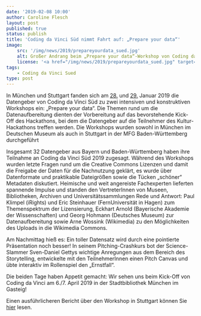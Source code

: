 ```yaml
---
date: '2019-02-08 10:00'
author: Caroline Flesch
layout: post
published: true
status: publish
title: 'Coding da Vinci Süd nimmt Fahrt auf: „Prepare your data“'
image:
    src: '/img/news/2019/prepareyourdata_sued.jpg'
    alt: Großer Andrang beim „Prepare your data“-Workshop von Coding da Vinci Süd
    license: '<a href="/img/news/2019/prepareyourdata_sued.jpg" target="_blank">Großer Andrang beim „Prepare your data“-Workshop von Coding da Vinci Sued</a>, <a href="https://creativecommons.org/licenses/by-sa/4.0/deed.de" target="_blank">CC-BY-SA 4.0</a>, Foto: Angelika Schindel'
tags:
    - Coding da Vinci Sued
type: post
---
```

<p>
In München und Stuttgart fanden sich am <a href="/events/sued/CdV_Sued_Datenworkshop_MUC.pdf">28.</a> und <a href="/events/sued/CdV_Sued_Datenworkshop_STUTT.pdf">29.</a> Januar 2019 die Datengeber von Coding da Vinci Süd zu zwei intensiven und konstruktiven Workshops ein: „Prepare your data“. Die Themen rund um die Datenaufbereitung dienten der Vorbereitung auf das bevorstehende Kick-Off des Hackathons, bei dem die Datengeber auf die Teilnehmer des Kultur-Hackathons treffen werden. Die Workshops wurden sowohl in München im Deutschen Museum als auch in Stuttgart in der MFG Baden-Württemberg durchgeführt</p>
<p>Insgesamt 32 Datengeber aus Bayern und Baden-Württemberg haben ihre Teilnahme an Coding da Vinci Süd 2019 zugesagt. Während des Workshops wurden letzte Fragen rund um die Creative Commons Lizenzen und damit die Freigabe der Daten für die Nachnutzung geklärt, es wurde über Datenformate und praktikable Dateigrößen sowie die Tücken „schöner“ Metadaten diskutiert. Heimische und weit angereiste Fachexperten lieferten spannende Impulse und standen den VertreterInnen von Museen, Bibliotheken, Archiven und Universitätssammlungen Rede und Antwort: Paul Klimpel (iRights) und Eric Steinhauer (FernUniversität in Hagen) zum Themenspektrum der Lizensierung, Eckhart Arnold (Bayerische Akademie der Wissenschaften) und Georg Hohmann (Deutsches Museum) zur Datenaufbereitung sowie Arne Wossink (Wikimedia) zu den Möglichkeiten des Uploads in die Wikimedia Commons.</p>
<p>Am Nachmittag hieß es: Ein toller Datensatz wird durch eine pointierte Präsentation noch besser! In seinem Pitching-Crashkurs bot der Science-Slammer Sven-Daniel Gettys wichtige Anregungen aus dem Bereich des Storytelling, entwickelte mit den TeilnehmerInnen einen Pitch Canvas und übte interaktiv im Rollenspiel den „Ernstfall“. 
</p>
<p>Die beiden Tage haben Appetit gemacht: Wir sehen uns beim Kick-Off von Coding da Vinci am 6./7. April 2019 in der Stadtbibliothek München im Gasteig!
<p>Einen ausführlicheren Bericht über den Workshop in Stuttgart können Sie <a href="https://www.mfg.de/aktuelles/details/1109-hinter-jeder-datei-steckt-eine-kleine-entdeckung/">hier</a> lesen.
</p>
